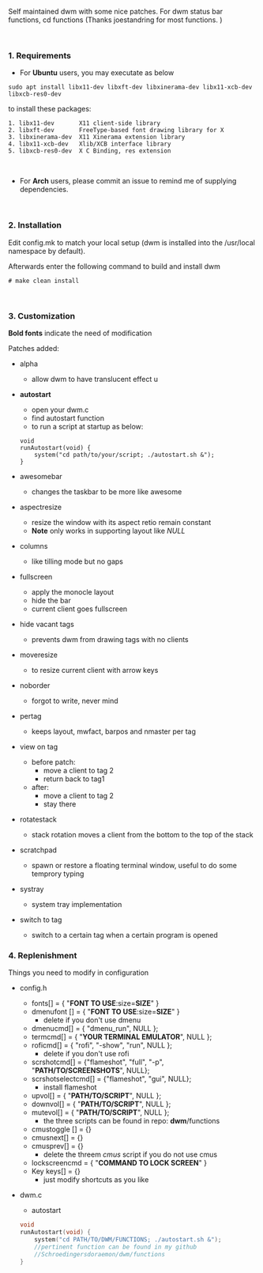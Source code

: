 Self maintained dwm with some nice patches. For dwm status bar functions, cd functions (Thanks joestandring for most functions. )

<br>

### 1. Requirements

- For **Ubuntu** users, you may executate as below
```linux
sudo apt install libx11-dev libxft-dev libxinerama-dev libx11-xcb-dev libxcb-res0-dev
```
to install these packages:

    1. libx11-dev       X11 client-side library
    2. libxft-dev       FreeType-based font drawing library for X
    3. libxinerama-dev  X11 Xinerama extension library
    4. libx11-xcb-dev   Xlib/XCB interface library
    5. libxcb-res0-dev  X C Binding, res extension

<br>

- For **Arch** users, please commit an issue to remind me of supplying dependencies.

<br>

### 2. Installation

Edit config.mk to match your local setup (dwm is installed into
the /usr/local namespace by default).

Afterwards enter the following command to build and install dwm

    # make clean install

<br>

### 3. Customization

**Bold fonts** indicate the need of modification

Patches added:

- alpha
    - allow dwm to have translucent effect
    u
- **autostart**
    - open your dwm.c
    - find autostart function
    - to run a script at startup as below:
    ```shell
    void
    runAutostart(void) {
        system("cd path/to/your/script; ./autostart.sh &");
    }
    ```
- awesomebar
    - changes the taskbar to be more like awesome
- aspectresize
    - resize the window with its aspect retio remain constant
    - **Note** only works in supporting layout like *NULL*
- columns
    - like tilling mode but no gaps
- fullscreen
    - apply the monocle layout
    - hide the bar
    - current client goes fullscreen
- hide vacant tags
    - prevents dwm from drawing tags with no clients
- moveresize
    - to resize current client with arrow keys
- noborder
    - forgot to write, never mind
- pertag
    - keeps layout, mwfact, barpos and nmaster per tag
- view on tag
    - before patch:
        - move a client to tag 2
        - return back to tag1
    - after:
        - move a client to tag 2
        - stay there
- rotatestack
    - stack rotation moves a client from the bottom to the top of the stack
- scratchpad
    - spawn or restore a floating terminal window, useful to do some temprory typing
- systray
    - system tray implementation

- switch to tag
    - switch to a certain tag when a certain program is opened

### 4. Replenishment
Things you need to modify in configuration
- config.h
    - fonts[] = { "**FONT TO USE**:size=**SIZE**" }
    - dmenufont [] = { "**FONT TO USE**:size=**SIZE**" }
        - delete if you don't use dmenu
    - dmenucmd[] = { "dmenu_run", NULL };
    - termcmd[]  = { "**YOUR TERMINAL EMULATOR**", NULL };
    - roficmd[]  = { "rofi", "-show", "run", NULL };
        - delete if you don't use rofi
    - scrshotcmd[] = {"flameshot", "full", "-p", "**PATH/TO/SCREENSHOTS**", NULL};
    - scrshotselectcmd[] = {"flameshot", "gui", NULL};
        - install flameshot
    - upvol[]   = { "**PATH/TO/SCRIPT**",  NULL };
    - downvol[] = { "**PATH/TO/SCRIPT**",  NULL };
    - mutevol[] = { "**PATH/TO/SCRIPT**",  NULL };
        - the three scripts can be found in repo: **dwm**/functions
    - cmustoggle [] = {}
    - cmusnext[] = {}
    - cmusprev[] = {}
        - delete the threem *cmus* script if you do not use cmus
    - lockscreencmd = { "**COMMAND TO LOCK SCREEN**" }
    - Key keys[] = {}
        - just modify shortcuts as you like

- dwm.c
    - autostart
    ```c
    void
    runAutostart(void) {
        system("cd PATH/TO/DWM/FUNCTIONS; ./autostart.sh &");
        //pertinent function can be found in my github
        //Schroedingersdoraemon/dwm/functions
    }
    ```
